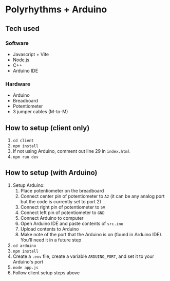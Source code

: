 # Polyrhythms + Arduino

## Tech used
### Software
- Javascript + Vite
- Node.js
- C++
- Arduino IDE

### Hardware
- Arduino
- Breadboard
- Potentiometer
- 3 jumper cables (M-to-M)

## How to setup (client only)
1. `cd client`
2. `npm install`
3. If not using Arduino, comment out line 29 in `index.html`
4. `npm run dev`

## How to setup (with Arduino)
1. Setup Arduino:
   1. Place potentiometer on the breadboard
   2. Connect center pin of potentiometer to `A2` (it can be any analog port but the code is currently set to port 2)
   3. Connect right pin of potentiometer to `5V`
   4. Connect left pin of potentiometer to `GND`
   5. Connect Arduino to computer
   6. Open Arduino IDE and paste contents of `src.ino`
   7. Upload contents to Arduino
   8. Make note of the port that the Arduino is on (found in Arduino IDE). You'll need it in a future step
2. `cd arduino`
3. `npm install`
4. Create a `.env` file, create a variable `ARDUINO_PORT`, and set it to your Arduino's port
5. `node app.js`
6. Follow client setup steps above